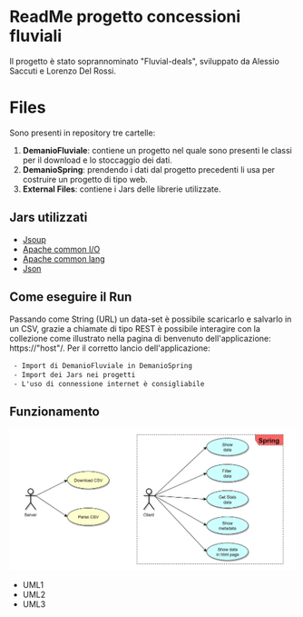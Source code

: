 # ReadMe progetto concessioni fluviali

Il progetto è stato soprannominato "Fluvial-deals", sviluppato da Alessio Saccuti e Lorenzo Del Rossi.


# Files

Sono presenti in repository tre cartelle:

 1. **DemanioFluviale**: contiene un progetto nel quale sono presenti le classi per il download e lo stoccaggio dei dati.
 2. **DemanioSpring**: prendendo i dati dal progetto precedenti li usa per costruire un progetto di tipo web.
 3. **External Files**: contiene i Jars delle librerie utilizzate.

## Jars utilizzati
- [Jsoup](https://jsoup.org/)
- [Apache common I/O](https://commons.apache.org/proper/commons-io/) 
- [Apache common lang](https://commons.apache.org/proper/commons-lang/)
- [Json](https://mvnrepository.com/artifact/org.json/json)

## Come eseguire il Run

Passando come String (URL) un data-set è possibile scaricarlo e salvarlo in un CSV, grazie a chiamate di tipo REST è possibile interagire con la collezione come illustrato nella pagina di benvenuto dell'applicazione: https://"host"/. Per il corretto lancio dell'applicazione:

	 - Import di DemanioFluviale in DemanioSpring
	 - Import dei Jars nei progetti
	 - L'uso di connessione internet è consigliabile

## Funzionamento

![](https://github.com/SuperDiodo/Real-Estate/blob/master/JPGs/UseCase.JPG)

 - UML1
 - UML2
 - UML3
<!--stackedit_data:
eyJoaXN0b3J5IjpbMTE5MzkyMTQyNSwxMDI1MzU3NzM0LDgzMD
Q2NTY5NywzMTM5NTIxNDUsLTE4MTc2NTU1ODksLTE2MDIzNzcx
ODcsOTM5MzczMjQyLDE5MjU3MTMzODJdfQ==
-->